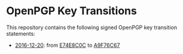 # OpenPGP Key Transitions

This repository contains the following signed OpenPGP key transition
statements:

* [2016-12-20](https://raw.githubusercontent.com/llhotka/openpgp-key-transitions/master/e74e8c0c-a9f76c67.txt.asc):
  from
  [E74E8C0C](https://sks-keyservers.net/pks/lookup?op=get&search=0x5905428FE74E8C0C)
  to [A9F76C67](https://sks-keyservers.net/pks/lookup?op=get&search=0xB8F92B08A9F76C67)
